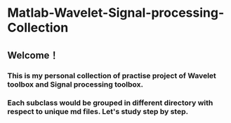 # Matlab-Wavelet-Signal-processing-Collection

## Welcome！  
### This is my personal collection of practise project of Wavelet toolbox and Signal processing toolbox.  
### Each subclass would be grouped in different directory with respect to unique md files. Let's study step by step.   
